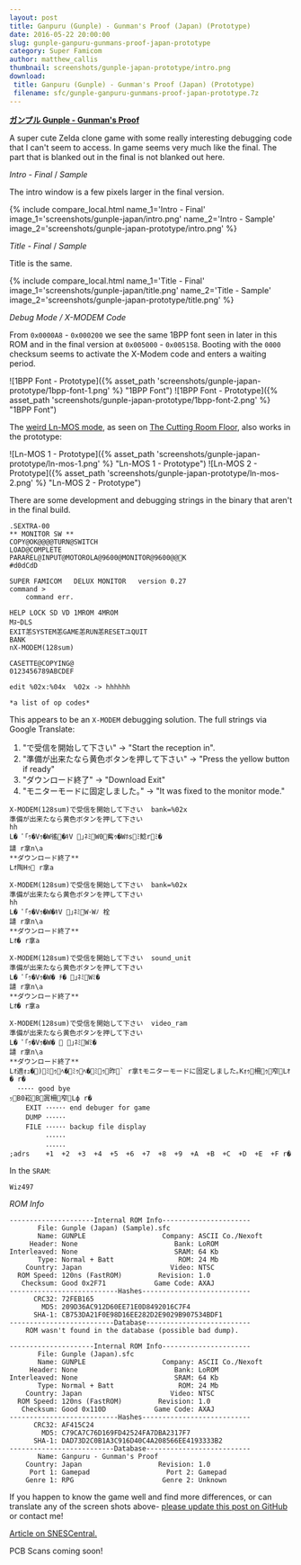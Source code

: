 ```yaml
---
layout: post
title: Ganpuru (Gunple) - Gunman's Proof (Japan) (Prototype)
date: 2016-05-22 20:00:00
slug: gunple-ganpuru-gunmans-proof-japan-prototype
category: Super Famicom
author: matthew_callis
thumbnail: screenshots/gunple-japan-prototype/intro.png
download:
 title: Ganpuru (Gunple) - Gunman's Proof (Japan) (Prototype)
 filename: sfc/gunple-ganpuru-gunmans-proof-japan-prototype.7z
---
```


__[ガンプル Gunple - Gunman's Proof](https://superfamicom.org/info/ganpuru-strange-world-gunmans-proof)__

A super cute Zelda clone game with some really interesting debugging code that I can't seem to access. In game seems very much like the final. The part that is blanked out in the final is not blanked out here.

_Intro - Final_  / _Sample_

The intro window is a few pixels larger in the final version.

{% include compare_local.html
    name_1='Intro - Final'
    image_1='screenshots/gunple-japan/intro.png'
    name_2='Intro - Sample'
    image_2='screenshots/gunple-japan-prototype/intro.png'
%}

_Title - Final_  / _Sample_

Title is the same.

{% include compare_local.html
    name_1='Title - Final'
    image_1='screenshots/gunple-japan/title.png'
    name_2='Title - Sample'
    image_2='screenshots/gunple-japan-prototype/title.png'
%}

_Debug Mode / X-MODEM Code_

From `0x0000A8` - `0x000200` we see the same 1BPP font seen in later in this ROM and in the final version at `0x005000` - `0x005158`. Booting with the `0000` checksum seems to activate the X-Modem code and enters a waiting period.

![1BPP Font - Prototype]({% asset_path 'screenshots/gunple-japan-prototype/1bpp-font-1.png' %} "1BPP Font")
![1BPP Font - Prototype]({% asset_path 'screenshots/gunple-japan-prototype/1bpp-font-2.png' %} "1BPP Font")

The [weird Ln-MOS mode](https://tcrf.net/Gunman%27s_Proof), as seen on [The Cutting Room Floor](https://tcrf.net/), also works in the prototype:

![Ln-MOS 1 - Prototype]({% asset_path 'screenshots/gunple-japan-prototype/ln-mos-1.png' %} "Ln-MOS 1 - Prototype")
![Ln-MOS 2 - Prototype]({% asset_path 'screenshots/gunple-japan-prototype/ln-mos-2.png' %} "Ln-MOS 2 - Prototype")

There are some development and debugging strings in the binary that aren't in the final build.

```
.SEXTRA-00
** MONITOR SW **
COPY@OK@@@@TURN@SWITCH
LOAD@COMPLETE
PARAREL@INPUT@ MOTOROLA@9600@ MONITOR@9600@@ K
#d0dCdD

SUPER FAMICOM   DELUX MONITOR   version 0.27
command > 
    command err.

HELP LOCK SD VD 1MROM 4MROM
M ﾇｰDLS
EXIT 恙SYSTEM 恙GAME 恙RUN 恙RESET ユQUIT
BANK
nX-MODEM(128sum)

CASETTE@COPYING@
0123456789ABCDEF

edit %02x:%04x  %02x ->  hhhhhh

*a list of op codes*
```

This appears to be an `X-MODEM` debugging solution. The full strings via Google Translate:

1. "で受信を開始して下さい" -> "Start the reception in".
1. "準備が出来たなら黄色ボタンを押して下さい" -> "Press the yellow button if ready"
1. "ダウンロード終了" -> "Download Exit"
1. "モニターモードに固定しました｡" -> "It was fixed to the monitor mode."

```
X-MODEM(128sum)で受信を開始して下さい  bank=%02x
準備が出来たなら黄色ボタンを押して下さい 
hh
L� ﾟ｢ｩ �Vｩ�W徭� ｷV ｣ﾈﾐW0觜ｩ�Wﾎsﾐ鯰rﾐ�
譴 r拿n\a
**ダウンロード終了**
 Lｵ陶 Hｩ r拿a

X-MODEM(128sum)で受信を開始して下さい  bank=%02x
準備が出来たなら黄色ボタンを押して下さい 
hh
L� ﾟ｢ｩ �Vｩ �W� ｷV ｣ﾈﾐW･Wﾉ 栓
譴 r拿n\a
**ダウンロード終了**
 Lｵ� r拿a

X-MODEM(128sum)で受信を開始して下さい  sound_unit
準備が出来たなら黄色ボタンを押して下さい 
L� ﾟ｢ｩ �Vｩ �W�  ﾁ� ｣ﾈﾐWﾐ�
譴 r拿n\a
**ダウンロード終了**
 Lｵ� r拿a

X-MODEM(128sum)で受信を開始して下さい  video_ram
準備が出来たなら黄色ボタンを押して下さい 
L� ﾟ｢ｩ �Vｩ �W�   ｣ﾈﾐWﾐ�
譴 r拿n\a
**ダウンロード終了**
 Lｵ適ｫｭ�)ﾐｩﾍ�ﾐｩﾍ�ﾐｩ昨` r拿tモニターモードに固定しました｡ Kｫｩ柵ｩ窄Lｵ� r�
  ･････ good bye
 ｯB 0崧B 寘 柵窄Lф r�
    EXIT ･･････ end debuger for game  
    DUMP ･･････                       
    FILE ･･････ backup file display   
         ･･････                       
         ･･････                        
;adrs    +1  +2  +3  +4  +5  +6  +7  +8  +9  +A  +B  +C  +D  +E  +F  r�
```

In the `SRAM`:

```
Wiz497
```

_ROM Info_

```
---------------------Internal ROM Info----------------------
       File: Gunple (Japan) (Sample).sfc
       Name: GUNPLE                   Company: ASCII Co./Nexoft
     Header: None                        Bank: LoROM
Interleaved: None                        SRAM: 64 Kb
       Type: Normal + Batt                ROM: 24 Mb
    Country: Japan                      Video: NTSC
  ROM Speed: 120ns (FastROM)         Revision: 1.0
   Checksum: Good 0x2F71            Game Code: AXAJ
---------------------------Hashes---------------------------
      CRC32: 72FEB165
        MD5: 209D36AC912D60EE71E0D8492016C7F4
      SHA-1: CB753DA21F0E98D16EE282D2E9029B907534BDF1
--------------------------Database--------------------------
    ROM wasn't found in the database (possible bad dump).

---------------------Internal ROM Info----------------------
       File: Gunple (Japan).sfc
       Name: GUNPLE                   Company: ASCII Co./Nexoft
     Header: None                        Bank: LoROM
Interleaved: None                        SRAM: 64 Kb
       Type: Normal + Batt                ROM: 24 Mb
    Country: Japan                      Video: NTSC
  ROM Speed: 120ns (FastROM)         Revision: 1.0
   Checksum: Good 0x110D            Game Code: AXAJ
---------------------------Hashes---------------------------
      CRC32: AF415C24
        MD5: C79CA7C76D169FD42524FA7DBA2317F7
      SHA-1: DAD73D2C0B1A3C916D40C4A208566EE4193333B2
--------------------------Database--------------------------
       Name: Ganpuru - Gunman's Proof
    Country: Japan                   Revision: 1.0
     Port 1: Gamepad                   Port 2: Gamepad
    Genre 1: RPG                      Genre 2: Unknown
```

If you happen to know the game well and find more differences, or can translate any of the screen shots above- [please update this post on GitHub](https://github.com/MatthewCallis/eludevisibility.org) or contact me!

[Article on SNESCentral.](http://www.snescentral.com/article.php?id=1035)

PCB Scans coming soon!
